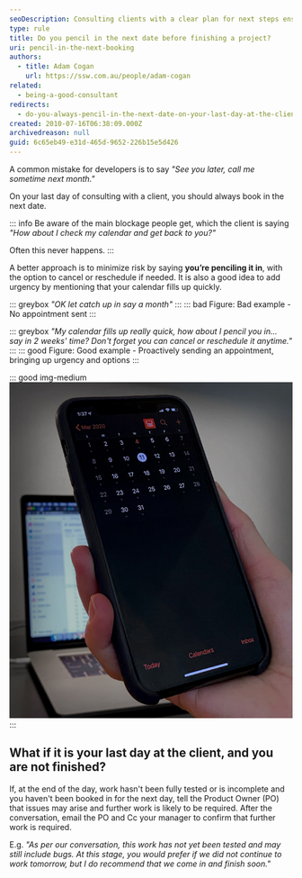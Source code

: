 ```yaml
---
seoDescription: Consulting clients with a clear plan for next steps ensures seamless project completion and reduces uncertainty. Book next appointments to avoid miscommunication and ensure a smooth workflow.
type: rule
title: Do you pencil in the next date before finishing a project?
uri: pencil-in-the-next-booking
authors: 
  - title: Adam Cogan
    url: https://ssw.com.au/people/adam-cogan
related:
  - being-a-good-consultant
redirects:
  - do-you-always-pencil-in-the-next-date-on-your-last-day-at-the-client
created: 2010-07-16T06:38:09.000Z
archivedreason: null
guid: 6c65eb49-e31d-465d-9652-226b15e5d426
---
```


A common mistake for developers is to say _"See you later, call me sometime next month."_

On your last day of consulting with a client, you should always book in the next date. 

<!--endintro-->

::: info
Be aware of the main blockage people get, which the client is saying _"How about I check my calendar and get back to you?"_ 

Often this never happens.
:::

A better approach is to minimize risk by saying **you’re penciling it in**, with the option to cancel or reschedule if needed. It is also a good idea to add urgency by mentioning that your calendar fills up quickly.

::: greybox
_"OK let catch up in say a month"_
:::
::: bad
Figure: Bad example - No appointment sent
:::

::: greybox
_"My calendar fills up really quick, how about I pencil you in... say in 2 weeks' time? Don't forget you can cancel or reschedule it anytime."_
:::
::: good
Figure: Good example - Proactively sending an appointment, bringing up urgency and options
:::

::: good img-medium
![Figure: Plan ahead at the end of your last day at the client](mobile-calendar.jpg)  
:::

## What if it is your last day at the client, and you are not finished?

If, at the end of the day, work hasn't been fully tested or is incomplete and you haven't been booked in for the next day, tell the Product Owner (PO) that issues may arise and further work is likely to be required. After the conversation, email the PO and Cc your manager to confirm that further work is required.

E.g. _"As per our conversation, this work has not yet been tested and may still include bugs. At this stage, you would prefer if we did not continue to work tomorrow, but I do recommend that we come in and finish soon."_
